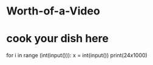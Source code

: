 # Worth-of-a-Video
# cook your dish here
for i in range (int(input())):
    x = int(input())
    print(24*x*1000)
